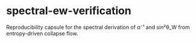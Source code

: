 # spectral-ew-verification
Reproducibility capsule for the spectral derivation of α⁻¹ and sin²θ_W from entropy-driven collapse flow.

